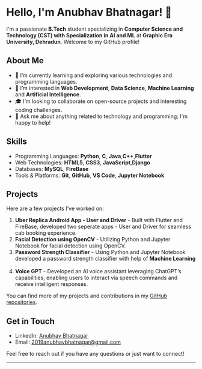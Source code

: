 
# Hello, I'm Anubhav Bhatnagar! 👋

I'm a passionate **B.Tech** student specializing in **Computer Science and Technology (CST) with Specialization in AI and ML** at **Graphic Era University, Dehradun**. Welcome to my GitHub profile!

## About Me

- 🌱 I’m currently learning and exploring various technologies and programming languages.
- 🔭 I’m interested in **Web Development**, **Data Science**, **Machine Learning** and **Artificial Intelligence**.
- 🎓 I’m looking to collaborate on open-source projects and interesting coding challenges.
- 💬 Ask me about anything related to technology and programming; I'm happy to help!

## Skills

- Programming Languages: **Python**, **C**, **Java**,**C++**,**Flutter**
- Web Technologies: **HTML5**, **CSS3**, **JavaScript**,**Django**
- Databases: **MySQL**, **FireBase**
- Tools & Platforms: **Git**, **GitHub**, **VS Code**, **Jupyter Notebook**

## Projects

Here are a few projects I've worked on:

1. **Uber Replica Android App - User and Driver** - Built with Flutter and FireBase, developed two seperate apps - User and Driver for seamless cab booking experience.
2. **Facial Detection using OpenCV** - Utilizing Python and Jupyter Notebook for facial detection using OpenCV.
3. **Password Strength Classifier** - Using Python and Jupyter Notebook developed a password strength classifier with help of **Machine Learning** .
4. **Voice GPT** - Developed an AI voice assistant leveraging ChatGPT’s capabilities, enabling users to interact via speech commands and receive intelligent responses. 

You can find more of my projects and contributions in my [GitHub repositories](https://github.com/Anubhav-Bhatnagar).

## Get in Touch

- LinkedIn: [Anubhav Bhatnagar](https://www.linkedin.com/in/anubhav-bhatnagar/)
- Email: [2019anubhavbhatnagar@gmail.com](mailto:2019anubhavbhatnagar@gmail.com)


Feel free to reach out if you have any questions or just want to connect!

---

<!---
10anubhav/10anubhav is a ✨ special ✨ repository because its `README.md` (this file) appears on your GitHub profile.
You can click the Preview link to take a look at your changes.
--->
